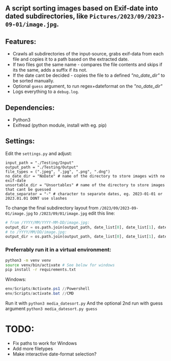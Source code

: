## A script sorting images based on Exif-date into dated subdirectories, like `Pictures/2023/09/2023-09-01/image.jpg`.

## Features:
- Crawls all subdirectories of the input-source, grabs exif-data from each file and copies it to a path based on the extracted date.   
- If two files got the same name - compares the file contents and skips if its the same, adds a suffix if its not.   
- If the date cant be decided - copies the file to a defined *"no_date_dir"* to be sorted manually.  
- Optional `guess` argument, to run regex+dateformat on the *"no_date_dir"*
- Logs everything to a `debug.log`.

## Dependencies:
- Python3
- Exifread (python module, install with eg. pip)

## Settings:
Edit the `settings.py` and adjust:
```
input_path = "./Testing/Input"
output_path = "./Testing/Output"
file_types = (".jpeg", ".jpg", ".png", ".dng")
no_date_dir = "NoDate" # name of the directory to store images with no exif-date
unsortable_dir = "Unsortables" # name of the directory to store images that cant be guessed
date_separator = "-" # character to separate dates, eg. 2023-01-01 or 2023.01.01 DONT use slashes
```

To change the final subdirectory layout from `/2023/09/2023-09-01/image.jpg` to `/2023/09/01/image.jpg` edit this line:
```python
# from /YYYY/MM/YYYY-MM-DD/image.jpg:
output_dir = os.path.join(output_path, date_list[0], date_list[1], date_stamp)
# to /YYYY/MM/DD/image.jpg:
output_dir = os.path.join(output_path, date_list[0], date_list[1], date_list[2])
```

### Preferrably run it in a virtual environment:
```bash
python3 -m venv venv
source venv/bin/activate # See below for windows
pip install -r requirements.txt
```
Windows:
```powershell
env/Scripts/Activate.ps1 //Powershell
env/Scripts/activate.bat //CMD
```

Run it with `python3 media_datesort.py`
And the optional 2nd run with guess argument `python3 media_datesort.py guess`


# TODO:
- Fix paths to work for Windows
- Add more filetypes
- Make interactive date-format selection?
